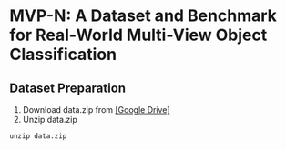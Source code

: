 # MVP-N: A Dataset and Benchmark for Real-World Multi-View Object Classification
## Dataset Preparation
1. Download data.zip from [[Google Drive]](https://drive.google.com/uc?export=download&id=1rbjFXLtXGYSsgFN2r9AZtWxOVHGF5jAS)
2. Unzip data.zip
```
unzip data.zip
```

